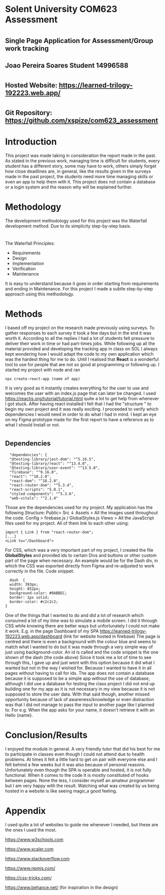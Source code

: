 #  Solent University COM623 Assessment 

#

## Single Page Application for Assessment/Group work tracking

## Joao Pereira Soares Student  14996588

#

## Hosted Website: https://learned-trilogy-192223.web.app/

#

## Git Repository: https://github.com/xspize/com623_assessment

#

# Introduction

This project was made taking in consideration the report made in the past. As stated in the previous work, managing time is difficult for students, every student has a different story, some may have to work, others simply forget how close deadlines are, in general, like the results given in the surveys made in the past project, the students need more time managing skills or even an app to help them with it.
This project does not contain a database or a login system and the reason why will be explained further.

# Methodology

The development methodology used for this project was the Waterfall development method. Due to its simplicity step-by-step basis.
#
The Waterfall Principles:

- Requirements
- Design
- Implementation
- Verification
- Maintenance

It is easy to understand because it goes in order starting from requirements and ending in Maintenance.
For this project I made a subtle step-by-step approach using this methodology.
#

# Methods

I based off my project on the research made previously using  surveys. To gather responses to each survey it took a few days but in the end it was worth it. According to all the replies I had a lot of students felt pressure to deliver their work in time or had part-times jobs. 
While following up all the material provided and developing the tracking app in class on SOL I always kept wondering how I would adapt the code to my own application which was the hardest thing for me to do. Until I realised that **React** is a wonderful tool to use for people that are not so good at programming or following up. 
I started my project with node and ran 

```
npx create-react-app (name of app)
```

It is very good as it instantly creates everything for the user to use and welcomes the user with an index.js page that can later be changed. I used https://reactjs.org/tutorial/tutorial.html quite a lot to get help from whenever I got stuck. 
After having react installed I felt that I had the "structure " to begin my own project and it was really exciting.
I proceeded to verify which dependencies I would need in order to do what I had in mind. I kept an eye on my Figma prototype made for the first report to have a reference as to what I should Install or not. 
#

## Dependencies

```
  "dependencies": {
  "@testing-library/jest-dom": "^5.16.5",
  "@testing-library/react": "^13.4.0",
  "@testing-library/user-event": "^13.5.0",
  "firebase": "^9.16.0",
  "react": "^18.2.0",
  "react-dom": "^18.2.0",
  "react-router-dom": "^5.3.4",
  "react-scripts": "5.0.1",
  "styled-components": "^5.3.6",
  "web-vitals": "^2.1.4"
```

Those are the dependencies used for my project. 
My application has the following Structure:
Public>
Src ↓
 	Assets > All the images used throughout the code.
	 Config > firebase.js / GlobalStyles.js
	 Views > All the JavaScript files used for my project. All of them link to each other using:

```
import { Link } from "react-router-dom";
[...]
<Link to="/Dashboard">
```

For CSS, which was a very important part of my project, I created the file **GlobalStyles** and provided ids to certain Divs and buttons or other custom part of the page when necessary.
An example would be for the Dash div, in which the CSS was exported directly from Figma and re-adjusted to work correctly in the file. 
Code snippet:

```
  dash	{
  width: 393px;
  height: 852px;
  background-color: #9ABBEC;
  border: 1px solid;
  border-color: #c2c2c2;
}
```

One of the things that I wanted to do and did a lot of research which consumed a lot of my time was to simulate a mobile screen. I did it through CSS while knowing there are better ways but unfortunately I could not make it work.
E.g. in the page Dashboard of my SPA  https://learned-trilogy-192223.web.app/dashboard (link for website hosted in firebase)
The page is centred and there is even a background with the colour blue and seems to match what I wanted to do but it was made through a very simple way of just using background-color. An id is called and the code snippet is the one shown of the dash (the code above)
Since it took me a lot of time to see through this, I gave up and just went with this option because it did what I wanted but not in the way I wished for. Because I wanted to have it in all pages without having to call for ids.
The app does not contain a database because it is supposed to be a simple app without the use of database, although I did use a database for testing the class project I did not end up building one for my app as it is not necessary in my view because it is not supposed to store the user data. With that said though, another missed opportunity because of lack of awareness/knowledge or even distraction was that I did not manage to pass the input to another page like I planned to. For e.g. When the app asks for your name, it doesn't retrieve it with an Hello {name}.

#

# Conclusion/Results

I enjoyed the module in general. A very friendly tutor that did his best for me to participate in classes even though I could not attend due to health problems. At times it felt a little hard to get on pair with everyone else and I felt behind a few weeks but it was also because of personal reasons. Unfortunately even though the SPA is operable and hosted, it is not fully functional. When it comes to the code It is mostly constituted of hooks between pages. None the less, I consider myself an amateur programmer but I am very happy with the result. Watching what was created by us being hosted in a website is like seeing magic,a  good feeling. 

# Appendix

I used quite a lot of websites to guide me whenever I needed, but these are the ones I used the most.

https://www.w3schools.com

https://www.scaler.com

https://www.stackoverflow.com

https://www.npmjs.com/

https://css-tricks.com/

https://www.behance.net/ (for inspiration in the design)








